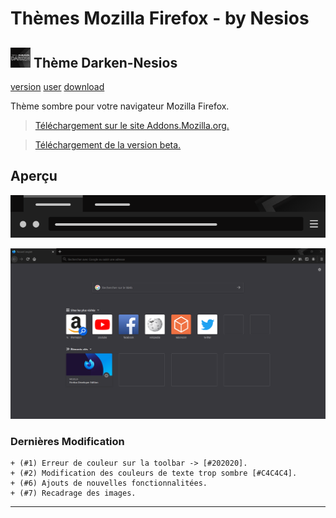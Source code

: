 # Thèmes Mozilla Firefox - by Nesios


## ![icon](/Darken-Nesios/icons/icon32.png) Thème Darken-Nesios

[version](https://img.shields.io/amo/v/darken-nesios?style=flat-square)
[user](https://img.shields.io/amo/users/darken-nesios?style=social) 
[download](https://img.shields.io/amo/dw/darken-nesios?style=social)

Thème sombre pour votre navigateur Mozilla Firefox.

> [Téléchargement  sur le site Addons.Mozilla.org.](https://addons.mozilla.org/fr/firefox/addon/darken-nesios/)

> [Téléchargement de la version beta.](https://github.com/N3siOS/myMozillaTheme/releases/download/v0.1.5-beta/darken_beta-0.1.5-an+fx.xpi)


## Aperçu

![Darken](./screenshot/moztheme_darken.png)

![Darken-full](./screenshot/darken_screenfull.png)

### Dernières Modification 

    + (#1) Erreur de couleur sur la toolbar -> [#202020].
    + (#2) Modification des couleurs de texte trop sombre [#C4C4C4].
    + (#6) Ajouts de nouvelles fonctionnalitées.
    + (#7) Recadrage des images.

---

